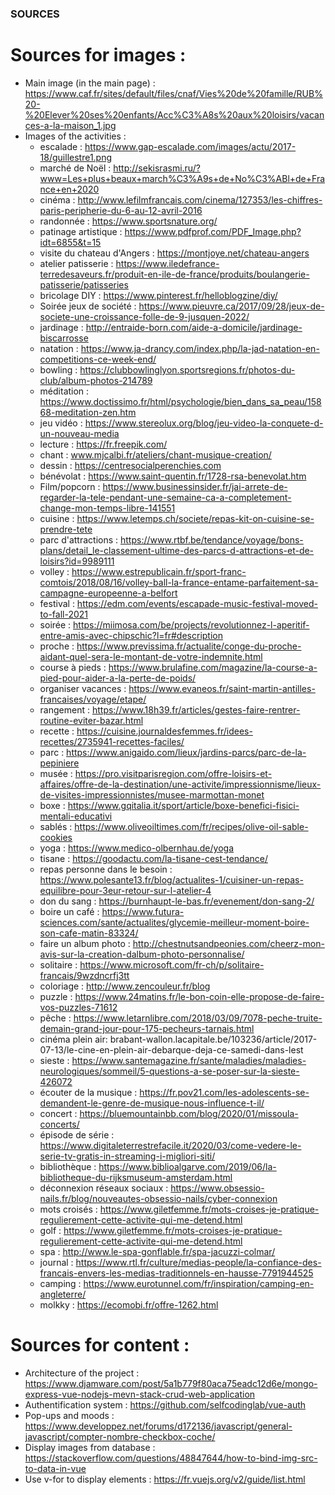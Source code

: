 ### SOURCES  

# Sources for images : 
- Main image (in the main page) : https://www.caf.fr/sites/default/files/cnaf/Vies%20de%20famille/RUB%20-%20Elever%20ses%20enfants/Acc%C3%A8s%20aux%20loisirs/vacances-a-la-maison_1.jpg
- Images of the activities :
    - escalade : https://www.gap-escalade.com/images/actu/2017-18/guillestre1.png 
    - marché de Noël : http://sekisrasmi.ru/?www=Les+plus+beaux+march%C3%A9s+de+No%C3%ABl+de+France+en+2020 
    - cinéma : http://www.lefilmfrancais.com/cinema/127353/les-chiffres-paris-peripherie-du-6-au-12-avril-2016 
    - randonnée : https://www.sportsnature.org/ 
    - patinage artistique : https://www.pdfprof.com/PDF_Image.php?idt=6855&t=15
    - visite du chateau d'Angers : https://montjoye.net/chateau-angers
    - atelier patisserie : https://www.iledefrance-terredesaveurs.fr/produit-en-ile-de-france/produits/boulangerie-patisserie/patisseries 
    - bricolage DIY : https://www.pinterest.fr/helloblogzine/diy/ 
    - Soirée jeux de société : https://www.pieuvre.ca/2017/09/28/jeux-de-societe-une-croissance-folle-de-9-jusquen-2022/ 
    - jardinage : http://entraide-born.com/aide-a-domicile/jardinage-biscarrosse
    - natation : https://www.ja-drancy.com/index.php/la-jad-natation-en-competitions-ce-week-end/
    - bowling : https://clubbowlinglyon.sportsregions.fr/photos-du-club/album-photos-214789 
    - méditation : https://www.doctissimo.fr/html/psychologie/bien_dans_sa_peau/15868-meditation-zen.htm 
    - jeu vidéo : https://www.stereolux.org/blog/jeu-video-la-conquete-d-un-nouveau-media 
    - lecture : https://fr.freepik.com/ 
    - chant : www.mjcalbi.fr/ateliers/chant-musique-creation/
    - dessin : https://centresocialperenchies.com
    - bénévolat : https://www.saint-quentin.fr/1728-rsa-benevolat.htm 
    - Film/popcorn : https://www.businessinsider.fr/jai-arrete-de-regarder-la-tele-pendant-une-semaine-ca-a-completement-change-mon-temps-libre-141551 
    - cuisine : https://www.letemps.ch/societe/repas-kit-on-cuisine-se-prendre-tete 
    - parc d'attractions : https://www.rtbf.be/tendance/voyage/bons-plans/detail_le-classement-ultime-des-parcs-d-attractions-et-de-loisirs?id=9989111 
    - volley : https://www.estrepublicain.fr/sport-franc-comtois/2018/08/16/volley-ball-la-france-entame-parfaitement-sa-campagne-europeenne-a-belfort
    - festival : https://edm.com/events/escapade-music-festival-moved-to-fall-2021
    - soirée : https://miimosa.com/be/projects/revolutionnez-l-aperitif-entre-amis-avec-chipschic?l=fr#description
    - proche : https://www.previssima.fr/actualite/conge-du-proche-aidant-quel-sera-le-montant-de-votre-indemnite.html
    - course à pieds : https://www.brulafine.com/magazine/la-course-a-pied-pour-aider-a-la-perte-de-poids/
    - organiser vacances : https://www.evaneos.fr/saint-martin-antilles-francaises/voyage/etape/
    - rangement : https://www.18h39.fr/articles/gestes-faire-rentrer-routine-eviter-bazar.html 
    - recette : https://cuisine.journaldesfemmes.fr/idees-recettes/2735941-recettes-faciles/ 
    - parc : https://www.anigaido.com/lieux/jardins-parcs/parc-de-la-pepiniere
    - musée : https://pro.visitparisregion.com/offre-loisirs-et-affaires/offre-de-la-destination/une-activite/impressionnisme/lieux-de-visites-impressionnistes/musee-marmottan-monet
    - boxe : https://www.gqitalia.it/sport/article/boxe-benefici-fisici-mentali-educativi 
    - sablés : https://www.oliveoiltimes.com/fr/recipes/olive-oil-sable-cookies 
    - yoga : https://www.medico-olbernhau.de/yoga 
    - tisane : https://goodactu.com/la-tisane-cest-tendance/
    - repas personne dans le besoin : https://www.polesante13.fr/blog/actualites-1/cuisiner-un-repas-equilibre-pour-3eur-retour-sur-l-atelier-4 
    - don du sang : https://burnhaupt-le-bas.fr/evenement/don-sang-2/
    - boire un café : https://www.futura-sciences.com/sante/actualites/glycemie-meilleur-moment-boire-son-cafe-matin-83324/
    - faire un album photo : http://chestnutsandpeonies.com/cheerz-mon-avis-sur-la-creation-dalbum-photo-personnalise/
    - solitaire : https://www.microsoft.com/fr-ch/p/solitaire-francais/9wzdncrfj3tt
    - coloriage : http://www.zencouleur.fr/blog
    - puzzle : https://www.24matins.fr/le-bon-coin-elle-propose-de-faire-vos-puzzles-71612
    - pêche : https://www.letarnlibre.com/2018/03/09/7078-peche-truite-demain-grand-jour-pour-175-pecheurs-tarnais.html
    - cinéma plein air: brabant-wallon.lacapitale.be/103236/article/2017-07-13/le-cine-en-plein-air-debarque-deja-ce-samedi-dans-lest
    - sieste : https://www.santemagazine.fr/sante/maladies/maladies-neurologiques/sommeil/5-questions-a-se-poser-sur-la-sieste-426072
    - écouter de la musique : https://fr.pov21.com/les-adolescents-se-demandent-le-genre-de-musique-nous-influence-t-il/
    - concert : https://bluemountainbb.com/blog/2020/01/missoula-concerts/
    - épisode de série : https://www.digitaleterrestrefacile.it/2020/03/come-vedere-le-serie-tv-gratis-in-streaming-i-migliori-siti/
    - bibliothèque : https://www.biblioalgarve.com/2019/06/la-bibliotheque-du-rijksmuseum-amsterdam.html
    - déconnexion réseaux sociaux : https://www.obsessio-nails.fr/blog/nouveautes-obsessio-nails/cyber-connexion
    - mots croisés : https://www.giletfemme.fr/mots-croises-je-pratique-regulierement-cette-activite-qui-me-detend.html
    - golf : https://www.giletfemme.fr/mots-croises-je-pratique-regulierement-cette-activite-qui-me-detend.html 
    - spa : http://www.le-spa-gonflable.fr/spa-jacuzzi-colmar/ 
    - journal : https://www.rtl.fr/culture/medias-people/la-confiance-des-francais-envers-les-medias-traditionnels-en-hausse-7791944525
    - camping : https://www.eurotunnel.com/fr/inspiration/camping-en-angleterre/
    - molkky : https://ecomobi.fr/offre-1262.html
  
  
# Sources for content : 
- Architecture of the project : https://www.djamware.com/post/5a1b779f80aca75eadc12d6e/mongo-express-vue-nodejs-mevn-stack-crud-web-application
- Authentification system : https://github.com/selfcodinglab/vue-auth
- Pop-ups and moods : https://www.developpez.net/forums/d172136/javascript/general-javascript/compter-nombre-checkbox-coche/
- Display images from database : https://stackoverflow.com/questions/48847644/how-to-bind-img-src-to-data-in-vue
- Use v-for to display elements : https://fr.vuejs.org/v2/guide/list.html

